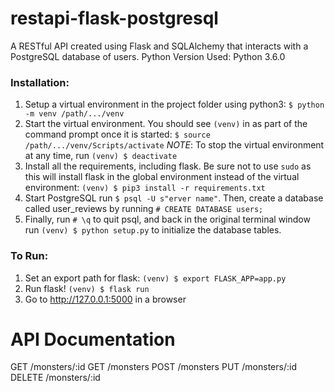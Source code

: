 # restapi-flask-postgresql
A RESTful API created using Flask and SQLAlchemy that interacts with a PostgreSQL database of users.
Python Version Used: Python 3.6.0

### Installation:

1) Setup a virtual environment in the project folder using python3: `$ python -m venv /path/.../venv`
2) Start the virtual environment. You should see `(venv)` in as part of the command prompt once it is started: `$ source /path/.../venv/Scripts/activate`
*NOTE*: To stop the virtual environment at any time, run `(venv) $ deactivate`
3) Install all the requirements, including flask. Be sure not to use `sudo` as this will install flask in the global environment instead of the virtual environment: `(venv) $ pip3 install -r requirements.txt`
4) Start PostgreSQL run `$ psql -U s"erver name"`. Then, create a database called user_reviews by running `# CREATE DATABASE users;`
5) Finally, run `# \q` to quit psql, and back in the original terminal window run `(venv) $ python setup.py` to initialize the database tables.

### To Run:

1) Set an export path for flask: `(venv) $ export FLASK_APP=app.py`
2) Run flask! `(venv) $ flask run`
3) Go to http://127.0.0.1:5000 in a browser


# API Documentation

GET /monsters/:id
GET /monsters
POST /monsters
PUT /monsters/:id
DELETE /monsters/:id